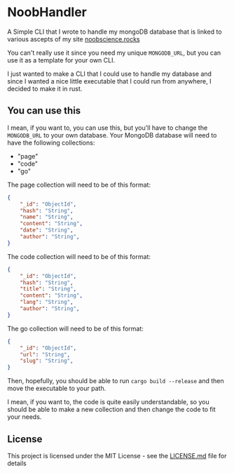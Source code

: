 # NoobHandler

A Simple CLI that I wrote to handle my mongoDB database that is linked to various ascepts of my site [noobscience.rocks](https://noobscience.rocks)

You can't really use it since you need my unique `MONGODB_URL`, but you can use it as a template for your own CLI.

I just wanted to make a CLI that I could use to handle my database and since I wanted a nice little executable that I could run from anywhere, I decided to make it in rust.

## You can use this

I mean, if you want to, you can use this, but you'll have to change the `MONGODB_URL` to your own database. 
Your MongoDB database will need to have the following collections:
- "page"
- "code"
- "go"

The page collection will need to be of this format:
```json
{
    "_id": "ObjectId",
    "hash": "String",
    "name": "String",
    "content": "String",
    "date": "String",
    "author": "String",
}
```

The code collection will need to be of this format:
```json
{
    "_id": "ObjectId",
    "hash": "String",
    "title": "String",
    "content": "String",
    "lang": "String",
    "author": "String",
}
```

The go collection will need to be of this format:
```json
{
    "_id": "ObjectId",
    "url": "String",
    "slug": "String",
}
```

Then, hopefully, you should be able to run `cargo build --release` and then move the executable to your path.

I mean, if you want to, the code is quite easily understandable, so you should be able to make a new collection and then change the code to fit your needs.

## License

This project is licensed under the MIT License - see the [LICENSE.md](LICENSE.md) file for details